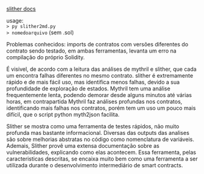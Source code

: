 <a href="https://crytic.github.io/slither/slither.html">slither docs</a>
<p>usage:<br>
<code>> py slither2md.py</code> <br>
<code>> nomedoarquivo</code> (sem .sol)
</p>

<p>Problemas conhecidos: imports de contratos com versões diferentes do contrato sendo testado, em ambas ferramentas, levanta um erro na compilação do próprio Solidity.</p>
<p>É visivel, de acordo com a leitura das análises de mythril e slither, que cada um encontra falhas diferentes no mesmo contrato. slither é extremamente rápido e de mais fácil uso, mas identifica menos falhas, devido a sua profundidade de exploração de estados. Mythril tem uma análise frequentemente lenta, podendo demorar desde alguns minutos até várias horas, em contrapartida Mythril faz análises profundas nos contratos, identificando mais falhas nos contratos, porém tem um uso um pouco mais difícil, que o script python myth2json facilita.</p>
<p>Slither se mostra como uma ferramenta de testes rápidos, não muito profunda mas bastante informacional. Diversas das outputs das analises são sobre melhorias abstratas no código como nomenclatura de variáveis. Ademais, Slither provê uma extensa documentação sobre as vulnerabilidades, explicando como elas acontecem. Essa ferramenta, pelas caracteristicas descritas, se encaixa muito bem como uma ferramenta a ser utilizada durante o desenvolvimento intermediário de smart contracts. </p>
